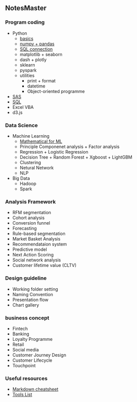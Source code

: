 ## NotesMaster
### Program coding
 - Python
   - [basics](https://github.com/danstudiohk/NotesMaster/wiki/Python-Basics)
   - [numpy + pandas](https://github.com/danstudiohk/NotesMaster/wiki/Python-numpy-pandas)
   - [SQL connection](https://github.com/danstudiohk/NotesMaster/wiki/Python-SQL-connection)
   - matplotlib + seaborn
   - dash + plotly
   - sklearn
   - pyspark
   - utilities
      - print + format
      - datetime
      - Object-oriented programme
 - [SAS](https://github.com/danstudiohk/NotesMaster/wiki/SAS-(Pythonizing))
 - [SQL](https://github.com/danstudiohk/NotesMaster/wiki/SQL-(Pythonizing))
 - Excel VBA
 - d3.js

### Data Science
 - Machine Learning
   - [Mathematical for ML](https://github.com/danstudiohk/NotesMaster/wiki/Mathematics-of-ML)
   - Principle Componenet analysis + Factor analysis
   - Regression + Logistic Regression
   - Decision Tree + Random Forest + Xgboost + LightGBM
   - Clustering 
   - Netural Network
   - NLP
 - Big Data
   - Hadoop
   - Spark
 
### Analysis Framework
 - RFM segmentation
 - Cohort analysis
 - Conversion funnel
 - Forecasting
 - Rule-based segmentation
 - Market Basket Analysis
 - Recommendataion system
 - Predictive model
 - Next Action Scoring
 - Social network analysis
 - Customer lifetime value (CLTV)

### Design guideline
 - Working folder setting
 - Naming Convention
 - Presentation flow
 - Chart gallery

### business concept
 - Fintech
 - Banking
 - Loyalty Programme 
 - Retail
 - Social media
 - Customer Journey Design
 - Customer Lifecycle
 - Touchpoint
 
 ### Useful resources
  - [Markdown cheatsheet](https://github.com/adam-p/markdown-here/wiki/Markdown-Here-Cheatsheet)
  - [Tools List](https://github.com/danstudiohk/NotesMaster/wiki/Tools-List)
